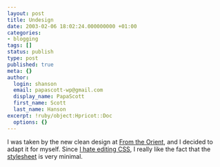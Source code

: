 ```yaml
---
layout: post
title: Undesign
date: 2003-02-06 18:02:24.000000000 +01:00
categories:
- blogging
tags: []
status: publish
type: post
published: true
meta: {}
author:
  login: shanson
  email: papascott-wp@gmail.com
  display_name: PapaScott
  first_name: Scott
  last_name: Hanson
excerpt: !ruby/object:Hpricot::Doc
  options: {}
---
```

<p>I was taken by the new clean design at <a title="From the Orient" href="http://www.dellah.com/orient/">From the Orient</a>, and I decided to adapt it for myself. Since <a href="http://www.papascott.de/2003/01/08/2066.php">I hate editing CSS</a>, I really like the fact that the <a href="/orient.css">stylesheet</a> is very minimal.</p>
